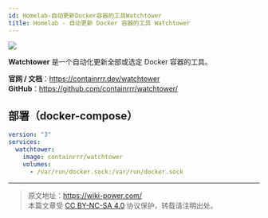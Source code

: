 ```yaml
---
id: Homelab-自动更新Docker容器的工具Watchtower
title: Homelab - 自动更新 Docker 容器的工具 Watchtower
---
```


![](https://wiki-media-1253965369.cos.ap-guangzhou.myqcloud.com/img/202304092337531.png)

**Watchtower** 是一个自动化更新全部或选定 Docker 容器的工具。

**官网 / 文档**：<https://containrrr.dev/watchtower>  
**GitHub**：<https://github.com/containrrr/watchtower/>

## 部署（docker-compose）

```yml title="docker-compose.yml"
version: "3"
services:
  watchtower:
    image: containrrr/watchtower
    volumes:
      - /var/run/docker.sock:/var/run/docker.sock
```

---

> 原文地址：<https://wiki-power.com/>  
> 本篇文章受 [CC BY-NC-SA 4.0](https://creativecommons.org/licenses/by/4.0/deed.zh) 协议保护，转载请注明出处。
